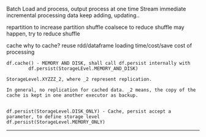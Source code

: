 Batch 
    Load and process, output process at one time
Stream
    immediate
    incremental processing
    data keep adding, updating..

repartition
    to increase partition
    shuffle
coalsece
    to reduce
    shuffle may happen, try to reduce shuffle

cache
    why to cache?
    reuse rdd/dataframe
           loading time/cost/save cost of processing

    df.cache() - MEMORY AND DISK, shall call df.persist internally with
            df.persist(StorageLEvel.MEMORY_AND_DISK)

    StorageLevel.XYZZZ_2, where _2 represent replication.

    In general, no replication for cached data. _2 means, the copy of the cache is kept in one another executor as backup.


    df.persist(StorageLevel.DISK_ONLY) - Cache, persist accept a parameter, to define storage level
    df.persist(StorageLevel.MEMORY_ONLY)

---


